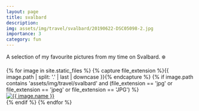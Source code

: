 ```yaml
---
layout: page
title: svalbard
description: 
img: assets/img/travel/svalbard/20190622-DSC05098-2.jpg
importance: 3
category: fun
---
```


A selection of my favourite pictures from my time on Svalbard. :snowflake:

<div class="row">
  {% for image in site.static_files %}
    {% capture file_extension %}{{ image.path | split: '.' | last | downcase }}{% endcapture %}
    {% if image.path contains 'assets/img/travel/svalbard' and (file_extension == 'jpg' or file_extension == 'jpeg' or file_extension == 'JPG') %}
      <div class="col-sm-12 col-md-6 col-lg-4 mt-3">
        <div class="gallery-item">
          <a href="{{ image.path }}" data-lightbox="svalbard-gallery" data-title="{{ image.name }}">
            <img src="{{ image.path }}" alt="{{ image.name }}" class="img-fluid rounded z-depth-1">
          </a>
        </div>
      </div>
    {% endif %}
  {% endfor %}
</div>
